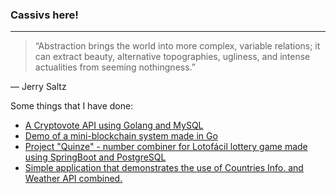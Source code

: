 ### Cassivs here!

<picture>
 <source media="(prefers-color-scheme: dark)" srcset="YOUR-DARKMODE-IMAGE">
 <source media="(prefers-color-scheme: light)" srcset="YOUR-LIGHTMODE-IMAGE">
</picture>

---
> “Abstraction brings the world into more complex, variable relations; it can extract beauty, alternative topographies, ugliness, and intense actualities from seeming nothingness.”

— Jerry Saltz

Some things that I have done:
- [A Cryptovote API using Golang and MySQL](https://github.com/CassivsGabriellis/crypto-vote-interface)
- [Demo of a mini-blockchain system made in Go](https://github.com/CassivsGabriellis/mini-blockchain-in-go)
- [Project "Quinze" - number combiner for Lotofácil lottery game made using SpringBoot and PostgreSQL](https://github.com/CassivsGabriellis/quinze/tree/cassio)
- [Simple application that demonstrates the use of Countries Info. and Weather API combined.](https://github.com/CassivsGabriellis/Data-for-countries-api-study)
